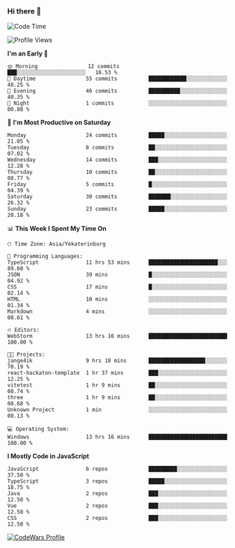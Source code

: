 ### Hi there 👋

<!--START_SECTION:waka-->
![Code Time](http://img.shields.io/badge/Code%20Time-155%20hrs%2045%20mins-blue)

![Profile Views](http://img.shields.io/badge/Profile%20Views-0-blue)

**I'm an Early 🐤** 

```text
🌞 Morning                12 commits          ███░░░░░░░░░░░░░░░░░░░░░░   10.53 % 
🌆 Daytime                55 commits          ████████████░░░░░░░░░░░░░   48.25 % 
🌃 Evening                46 commits          ██████████░░░░░░░░░░░░░░░   40.35 % 
🌙 Night                  1 commits           ░░░░░░░░░░░░░░░░░░░░░░░░░   00.88 % 
```
📅 **I'm Most Productive on Saturday** 

```text
Monday                   24 commits          █████░░░░░░░░░░░░░░░░░░░░   21.05 % 
Tuesday                  8 commits           ██░░░░░░░░░░░░░░░░░░░░░░░   07.02 % 
Wednesday                14 commits          ███░░░░░░░░░░░░░░░░░░░░░░   12.28 % 
Thursday                 10 commits          ██░░░░░░░░░░░░░░░░░░░░░░░   08.77 % 
Friday                   5 commits           █░░░░░░░░░░░░░░░░░░░░░░░░   04.39 % 
Saturday                 30 commits          ███████░░░░░░░░░░░░░░░░░░   26.32 % 
Sunday                   23 commits          █████░░░░░░░░░░░░░░░░░░░░   20.18 % 
```


📊 **This Week I Spent My Time On** 

```text
🕑︎ Time Zone: Asia/Yekaterinburg

💬 Programming Languages: 
TypeScript               11 hrs 53 mins      ██████████████████████░░░   89.60 % 
JSON                     39 mins             █░░░░░░░░░░░░░░░░░░░░░░░░   04.92 % 
CSS                      17 mins             █░░░░░░░░░░░░░░░░░░░░░░░░   02.14 % 
HTML                     10 mins             ░░░░░░░░░░░░░░░░░░░░░░░░░   01.34 % 
Markdown                 4 mins              ░░░░░░░░░░░░░░░░░░░░░░░░░   00.61 % 

🔥 Editors: 
WebStorm                 13 hrs 16 mins      █████████████████████████   100.00 % 

🐱‍💻 Projects: 
jange4ik                 9 hrs 18 mins       ██████████████████░░░░░░░   70.19 % 
react-hackaton-template  1 hr 37 mins        ███░░░░░░░░░░░░░░░░░░░░░░   12.25 % 
vitetest                 1 hr 9 mins         ██░░░░░░░░░░░░░░░░░░░░░░░   08.74 % 
three                    1 hr 9 mins         ██░░░░░░░░░░░░░░░░░░░░░░░   08.68 % 
Unknown Project          1 min               ░░░░░░░░░░░░░░░░░░░░░░░░░   00.13 % 

💻 Operating System: 
Windows                  13 hrs 16 mins      █████████████████████████   100.00 % 
```

**I Mostly Code in JavaScript** 

```text
JavaScript               6 repos             █████████░░░░░░░░░░░░░░░░   37.50 % 
TypeScript               3 repos             █████░░░░░░░░░░░░░░░░░░░░   18.75 % 
Java                     2 repos             ███░░░░░░░░░░░░░░░░░░░░░░   12.50 % 
Vue                      2 repos             ███░░░░░░░░░░░░░░░░░░░░░░   12.50 % 
CSS                      2 repos             ███░░░░░░░░░░░░░░░░░░░░░░   12.50 % 
```




<!--END_SECTION:waka-->

[![CodeWars Profile](https://www.codewars.com/users/jange4ik/badges/small)](https://www.codewars.com/users/jange4ik)

